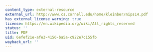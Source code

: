 ```yaml
---
content_type: external-resource
external_url: http://www.cs.cornell.edu/home/kleinber/nips14.pdf
has_external_license_warning: true
license: https://en.wikipedia.org/wiki/All_rights_reserved
status: ''
title: PDF
uid: 6efef21e-afe3-4156-ba5a-c922e7c155fb
wayback_url: ''
---
```

